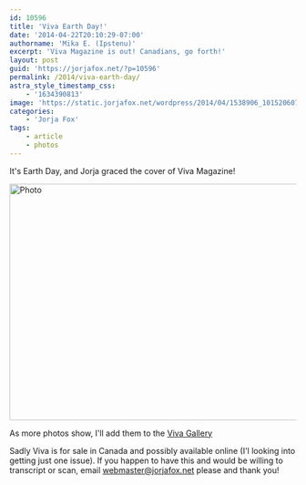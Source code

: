 ```yaml
---
id: 10596
title: 'Viva Earth Day!'
date: '2014-04-22T20:10:29-07:00'
authorname: 'Mika E. (Ipstenu)'
excerpt: 'Viva Magazine is out! Canadians, go forth!'
layout: post
guid: 'https://jorjafox.net/?p=10596'
permalink: /2014/viva-earth-day/
astra_style_timestamp_css:
    - '1634390813'
image: 'https://static.jorjafox.net/wordpress/2014/04/1538906_10152060725011453_4371918882790871324_n.png'
categories:
    - 'Jorja Fox'
tags:
    - article
    - photos
---
```


It's Earth Day, and Jorja graced the cover of Viva Magazine!

<a href="https://jorjafox.net/gallery/media/print/2014-04-viva/"><img class="size-full wp-image-10598" src="//static.jorjafox.net/wordpress/2014/04/1538906_10152060725011453_4371918882790871324_n.png" alt="Photo" width="720" height="415" /></a>

As more photos show, I'll add them to the <a href="https://jorjafox.net/gallery/media/print/2014-04-viva/">Viva Gallery</a>

Sadly Viva is for sale in Canada and possibly available online (I'l looking into getting just one issue). If you happen to have this and would be willing to transcript or scan, email <a title="Contact JFO" href="https://jorjafox.net/contact/">webmaster@jorjafox.net</a> please and thank you!
